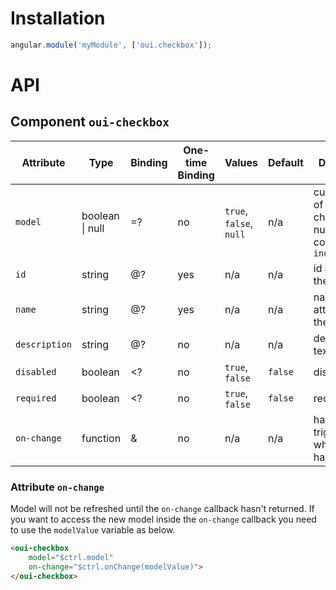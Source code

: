 # Installation

```js
angular.module('myModule', ['oui.checkbox']);
```

# API

## Component `oui-checkbox`

| Attribute     | Type                    | Binding | One-time Binding  | Values                   | Default    | Description
| ----          | ----                    | ----    | ----              | ----                     | ----       | ----
| `model`       | boolean &#124; null     | =?      | no                | `true`, `false`, `null`  | n/a        | current value of the checkbox and null is considered as `indeterminate`
| `id`          | string                  | @?      | yes               | n/a                      | n/a        | id attribute of the checkbox
| `name`        | string                  | @?      | yes               | n/a                      | n/a        | name attribute of the checkbox
| `description` | string                  | @?      | no                | n/a                      | n/a        | description text
| `disabled`    | boolean                 | <?      | no                | `true`, `false`          | `false`    | disabled flag
| `required`    | boolean                 | <?      | no                | `true`, `false`          | `false`    | required flag
| `on-change`   | function                | &       | no                | n/a                      | n/a        | handler triggered when value has changed

### Attribute `on-change`

Model will not be refreshed until the `on-change` callback hasn't returned. If you want to access the new model inside the `on-change` callback you need to use the `modelValue` variable as below.

```html
<oui-checkbox
    model="$ctrl.model"
    on-change="$ctrl.onChange(modelValue)">
</oui-checkbox>
```
